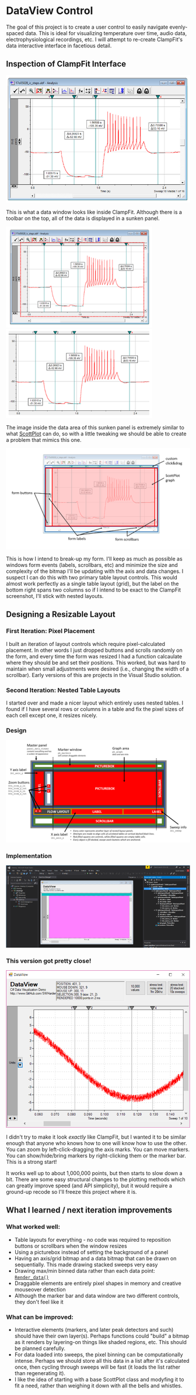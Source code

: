 # DataView Control

The goal of this project is to create a user control to easily navigate evenly-spaced data. This is ideal for visualizing temperature over time, audio data, electrophysiological recordings, etc. I will attempt to re-create ClampFit's data interactive interface in facetious detail.

## Inspection of ClampFit Interface

![](clampfit2.png)

This is what a data window looks like inside ClampFit. Although there is a toolbar on the top, all of the data is displayed in a sunken panel. 

<img src="clampfit-needs-graphing.png" width="400"><img src="clampfit-graph.png" width="400">

The image inside the data area of this sunken panel is extremely similar to what [ScottPlot](https://github.com/swharden/ScottPlot) can do, so with a little tweaking we should be able to create a problem that mimics this one. 

<img src="plan.PNG">

This is how I intend to break-up my form. I'll keep as much as possible as windows form events (labels, scrollbars, etc) and minimize the size and complexity of the bitmap I'll be updating with the axis and data changes. I suspect I can do this with two primary table layout controls. This would almost work perfectly as a single table layout (grid), but the label on the bottom right spans two columns so if I intend to be exact to the ClampFit screenshot, I'll stick with nested layouts.

## Designing a Resizable Layout

### First Iteration: Pixel Placement
I built an iteration of layout controls which require pixel-calculated placement. In other words I just dropped buttons and scrolls randomly on the form, and every time the form was resized I had a function calcaulate where they should be and set their positions. This worked, but was hard to maintain when small adjustments were desired (i.e., changing the width of a scrollbar). Early versions of this are projects in the Visual Studio solution.

### Second Iteration: Nested Table Layouts
I started over and made a nicer layout which entirely uses nested tables. I found if I have several rows or columns in a table and fix the pixel sizes of each cell except one, it resizes nicely.

### Design
![](layout.PNG)

### Implementation
![](layout2.PNG)

### This version got pretty close!

![](screenshot2.png)

I didn't try to make it look _exactly_ like ClampFit, but I wanted it to be similar enough that anyone who knows how to one will know how to use the other. You can zoom by left-click-dragging the axis marks. You can move markers. You can show/hide/bring markers by right-clicking them or the marker bar. This is a strong start!

It works well up to about 1,000,000 points, but then starts to slow down a bit. There are some easy structural changes to the plotting methods which can greatly improve speed (and API simplicity), but it would require a ground-up recode so I'll freeze this project where it is.

## What I learned / next iteration improvements

### What worked well:
* Table layouts for everything - no code was required to reposition buttons or scrollbars when the window resizes
* Using a picturebox instead of setting the background of a panel
* Having an axis/grid bitmap and a data bitmap that can be drawn on sequentially. This made drawing stacked sweeps very easy
* Drawing max/min binned data rather than each data point: [`Render_data()`](https://github.com/swharden/Csharp-Data-Visualization/blob/master/projects/18-01-15_form_drawing/drawing/03%20functional/ScottPlot.cs#L304)
* Draggable elements are entirely pixel shapes in memory and creative mouseover detection
* Although the marker bar and data window are two different controls, they don't feel like it

### What can be improved:
* Interactive elements (markers, and later peak detectors and such) should have their own layer(s). Perhaps functions could "build" a bitmap as it renders by layering-on things like shaded regions, etc. This should be planned carefully.
* For data loaded into sweeps, the pixel binning can be computationally intense. Perhaps we should store all this data in a list after it's calculated once, then cycling through sweeps will be fast (it loads the list rather than regenerating it).
* I like the idea of starting with a base ScottPlot class and modyfing it to fit a need, rather than weighing it down with all the bells and whistles.
